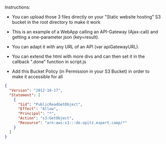 Instructions:

- You can upload those 3 files directly on your "Static website hosting" S3 bucket in the root directory to make it work
- This is an example of a WebApp calling an API-Gateway (Ajax-call) and getting a one-parameter json (key=result).
- You can adapt it with any URL of an API (var apiGatewayURL).
- You can extend the html with more divs and can then set it in the callback ".done" function in script.js

- Add this Bucket Policy (in Permission in your S3 Bucket) in order to make it accessible for all

```json
{
  "Version": "2012-10-17",
  "Statement": [
    {
      "Sid": "PublicReadGetObject",
      "Effect": "Allow",
      "Principal": "*",
      "Action": "s3:GetObject",
      "Resource": "arn:aws:s3:::de.opitz.expert.camp/*"
    }
  ]
}
```

